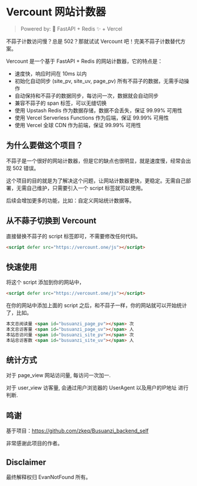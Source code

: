 
# Vercount 网站计数器

>  Powered by: 🚀 FastAPI + Redis ✨ + Vercel 

不蒜子计数访问慢？总是 502？那就试试 Vercount 吧！完美不蒜子计数替代方案。

Vercount 是一个基于 FastAPI + Redis 的网站计数器，它的特点是：
- 速度快，响应时间在 10ms 以内
- 初始化自动同步 (site_pv, site_uv, page_pv) 所有不蒜子的数据，无需手动操作
- 自动保持和不蒜子的数据同步，每访问一次，数据就会自动同步
- 兼容不蒜子的 span 标签，可以无缝切换
- 使用 Upstash Redis 作为数据存储，数据不会丢失，保证 99.99% 可用性
- 使用 Vercel Serverless Functions 作为后端，保证 99.99% 可用性
- 使用 Vercel 全球 CDN 作为前端，保证 99.99% 可用性

## 为什么要做这个项目？

不蒜子是一个很好的网站计数器，但是它的缺点也很明显，就是速度慢，经常会出现 502 错误。

这个项目的目的就是为了解决这个问题，让网站计数器更快，更稳定。无需自己部署，无需自己维护，只需要引入一个 script 标签就可以使用。

后续会增加更多的功能，比如：自定义网站统计数据等。

## 从不蒜子切换到 Vercount

直接替换不蒜子的 script 标签即可，不需要修改任何代码。

```html
<script defer src="https://vercount.one/js"></script>
```


## 快速使用

将这个 script 添加到你的网站中，

```html
<script defer src="https://vercount.one/js"></script>
```

在你的网站中添加上面的 script 之后，和不蒜子一样，你的网站就可以开始统计了，比如。

```html
本文总阅读量 <span id="busuanzi_page_pv"></span> 次
本文总访客量 <span id="busuanzi_page_uv"></span> 人
本站总访问量 <span id="busuanzi_site_pv"></span> 次
本站总访客数 <span id="busuanzi_site_uv"></span> 人
```

## 统计方式

对于 page_view 网站访问量, 每访问一次加一.

对于 user_view 访客量, 会通过用户浏览器的 UserAgent 以及用户的IP地址 进行判断.

## 鸣谢

基于项目：https://github.com/zkeq/Busuanzi_backend_self

非常感谢此项目的作者。

## Disclaimer

最终解释权归 EvanNotFound 所有。